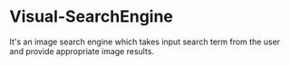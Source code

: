 # Visual-SearchEngine
It's an image search engine which takes input search term from the user and provide appropriate image results.  

